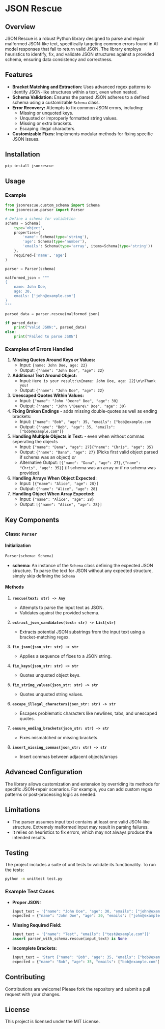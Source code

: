 # JSON Rescue

## Overview

JSON Rescue is a robust Python library designed to parse and repair malformed JSON-like text, specifically 
targeting common errors found in AI model responses that fail to return valid JSON. The library employs heuristics to identify, fix, and validate JSON structures against a provided schema, ensuring data consistency and correctness.

## Features

- **Bracket Matching and Extraction:** Uses advanced regex patterns to identify JSON-like structures within a text, even when nested.
- **Schema Validation:** Ensures the parsed JSON adheres to a defined schema using a customizable `Schema` class.
- **Error Recovery:** Attempts to fix common JSON errors, including:
  - Missing or unquoted keys.
  - Unquoted or improperly formatted string values.
  - Missing or extra brackets.
  - Escaping illegal characters.
- **Customizable Fixes:** Implements modular methods for fixing specific JSON issues.

## Installation

```bash
pip install jsonrescue
```

## Usage

### Example

```python
from jsonrescue.custom_schema import Schema
from jsonrescue.parser import Parser

# Define a schema for validation
schema = Schema(
    type='object',
    properties={
        'name': Schema(type='string'),
        'age': Schema(type='number'),
        'emails': Schema(type='array', items=Schema(type='string'))
    },
    required=['name', 'age']
)

parser = Parser(schema)

malformed_json = """
{
    name: John Doe,
    age: 30,
    emails: ['john@example.com']
}
"""

parsed_data = parser.rescue(malformed_json)

if parsed_data:
    print("Valid JSON:", parsed_data)
else:
    print("Failed to parse JSON")
```

### Examples of Errors Handled

1. **Missing Quotes Around Keys or Values:**
   - Input: `{name: John Doe, age: 22}`
   - Output: `{"name": "John Doe", "age": 22}`
2. **Additional Text Around Object:**
   - Input: `Here is your result:\n{name: John Doe, age: 22}\n\nThank you!`
   - Output: `{"name": "John Doe", "age": 22}`
3. **Unescaped Quotes Within Values:**
   - Input: `{"name": "John "Deere" Doe", "age": 30}`
   - Output: `{"name": "John \"Deere\" Doe", "age": 30}`
4. **Fixing Broken Endings** - adds missing double-quotes as well as ending brackets:
   - Input: `{"name": "Bob", "age": 35, "emails": ["bob@example.com`
   - Output: `{"name": "Bob", "age": 35, "emails": ["bob@example.com"]}`
5. **Handling Multiple Objects in Text:** - even when without commas seperating the objects
   - Input: `{"name": "Dana", "age": 27}{"name": "Chris", "age": 35}`
   - Output: `{"name": "Dana", "age": 27}` (Picks first valid object parsed if schema was an object) _or_ 
   - Alternative Output: `[{"name": "Dana", "age": 27},{"name": "Chris", "age": 35}]` (if schema was an array or if 
     no schema was provided)
6. **Handling Arrays When Object Expected:**
   - Input: `[{"name": "Alice", "age": 28}]`
   - Output: `{"name": "Alice", "age": 28}`
7. **Handling Object When Array Expected:**
   - Input: `{"name": "Alice", "age": 28}`
   - Output: `[{"name": "Alice", "age": 28}]`

## Key Components

### Class: `Parser`

#### Initialization

```python
Parser(schema: Schema)
```
- **schema:** An instance of the `Schema` class defining the expected JSON structure. To parse the text for JSON 
  without any expected structure, simply skip defining the `Schema`

#### Methods

1. **`rescue(text: str) -> Any`**
   - Attempts to parse the input text as JSON.
   - Validates against the provided schema.

2. **`extract_json_candidates(text: str) -> List[str]`**
   - Extracts potential JSON substrings from the input text using a bracket-matching regex.

3. **`fix_json(json_str: str) -> str`**
   - Applies a sequence of fixes to a JSON string.

4. **`fix_keys(json_str: str) -> str`**
   - Quotes unquoted object keys.

5. **`fix_string_values(json_str: str) -> str`**
   - Quotes unquoted string values.

6. **`escape_illegal_characters(json_str: str) -> str`**
   - Escapes problematic characters like newlines, tabs, and unescaped quotes.

7. **`ensure_ending_brackets(json_str: str) -> str`**
   - Fixes mismatched or missing brackets.

8. **`insert_missing_commas(json_str: str) -> str`**
   - Insert commas between adjacent objects/arrays

## Advanced Configuration

The library allows customization and extension by overriding its methods for specific JSON-repair scenarios. For example, you can add custom regex patterns or post-processing logic as needed.

## Limitations

- The parser assumes input text contains at least one valid JSON-like structure. Extremely malformed input may result in parsing failures.
- It relies on heuristics to fix errors, which may not always produce the intended results.

## Testing

The project includes a suite of unit tests to validate its functionality. To run the tests:

```bash
python -m unittest test.py
```

### Example Test Cases

- **Proper JSON:**
  ```python
  input_text = '{"name": "John Doe", "age": 30, "emails": ["john@example.com"]}'
  expected = {"name": "John Doe", "age": 30, "emails": ["john@example.com"]}
  ```

- **Missing Required Field:**
  ```python
  input_text = '{"name": "Test", "emails": ["test@example.com"]}'
  assert parser_with_schema.rescue(input_text) is None
  ```

- **Incomplete Brackets:**
  ```python
  input_text = 'Start {"name": "Bob", "age": 35, "emails": ["bob@example.com"'
  expected = {"name": "Bob", "age": 35, "emails": ["bob@example.com"]}
  ```

## Contributing

Contributions are welcome! Please fork the repository and submit a pull request with your changes.

## License

This project is licensed under the MIT License.

